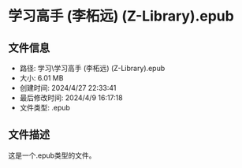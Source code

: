 ﻿# 学习高手 (李柘远) (Z-Library).epub

## 文件信息
- 路径: 学习\学习高手 (李柘远) (Z-Library).epub
- 大小: 6.01 MB
- 创建时间: 2024/4/27 22:33:41
- 最后修改时间: 2024/4/9 16:17:18
- 文件类型: .epub

## 文件描述
这是一个.epub类型的文件。

